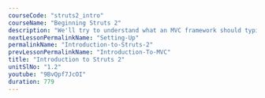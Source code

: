 ```yaml
---
courseCode: "struts2_intro"
courseName: "Beginning Struts 2"
description: "We'll try to understand what an MVC framework should typically do, and what components any such framework should have. We'll then have a high level look at some of the core Struts 2 modules."
nextLessonPermalinkName: "Setting-Up"
permalinkName: "Introduction-to-Struts-2"
prevLessonPermalinkName: "Introduction-To-MVC"
title: "Introduction to Struts 2"
unitSlNo: "1.2"
youtube: "9BvQpf7JcOI"
duration: 779
---
```

